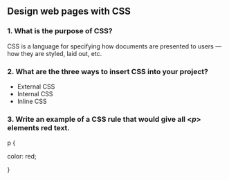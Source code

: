 ## Design web pages with CSS

### 1. What is the purpose of CSS?

CSS is a language for specifying how documents are presented to users — how they are styled, laid out, etc.


### 2. What are the three ways to insert CSS into your project?

- External CSS
- Internal CSS
- Inline CSS

### 3. Write an example of a CSS rule that would give all **<*p*>** elements red text.

p {

  color: red;
  
}
